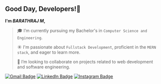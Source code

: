 ## Good Day, Developers!👋
**I'm *BARATHRAJ M*,**
> 🎓 I’m currently pursuing my Bachelor's in `Computer Science and Engineering`.
> 
> ☀  I'm passionate about `Fullstack Development`, proficient in the `MERN stack`, and eager to learn more.
> 
> 👯 I’m looking to collaborate on projects related to web development and software engineering.
> 
[![Gmail Badge](https://img.shields.io/badge/Gmail-D14836?style=for-the-badge&logo=gmail&logoColor=white)](mailto:barathmurugesan0@gmail.com)
[![LinkedIn Badge](https://img.shields.io/badge/LinkedIn-0077B5?style=for-the-badge&logo=linkedin&logoColor=white)](https://www.linkedin.com/in/yourusername)
[![Instagram Badge](https://img.shields.io/badge/Instagram-E4405F?style=for-the-badge&logo=instagram&logoColor=white)](https://www.instagram.com/barath_ms_art/)








